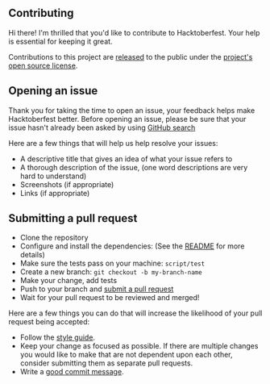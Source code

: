 ## Contributing

[pr]: https://github.com/raise-dev/hacktoberfest/compare
[style]: https://github.com/bbatsov/ruby-style-guide

Hi there! I'm thrilled that you'd like to contribute to Hacktoberfest. Your help is essential for keeping it great.

Contributions to this project are [released](https://help.github.com/articles/github-terms-of-service/#6-contributions-under-repository-license) to the public under the [project's open source license](LICENSE).

## Opening an issue

Thank you for taking the time to open an issue, your feedback helps make Hacktoberfest better.
Before opening an issue, please be sure that your issue hasn't already been asked by using [GitHub search](https://help.github.com/articles/searching-issues/)

Here are a few things that will help us help resolve your issues:

- A descriptive title that gives an idea of what your issue refers to
- A thorough description of the issue, (one word descriptions are very hard to understand)
- Screenshots (if appropriate)
- Links (if appropriate)

## Submitting a pull request

- Clone the repository
- Configure and install the dependencies: (See the [README](README.md) for more details)
- Make sure the tests pass on your machine: `script/test`
- Create a new branch: `git checkout -b my-branch-name`
- Make your change, add tests
- Push to your branch and [submit a pull request][pr]
- Wait for your pull request to be reviewed and merged!

Here are a few things you can do that will increase the likelihood of your pull request being accepted:

- Follow the [style guide][style].
- Keep your change as focused as possible. If there are multiple changes you would like to make that are not dependent upon each other, consider submitting them as separate pull requests.
- Write a [good commit message](http://tbaggery.com/2008/04/19/a-note-about-git-commit-messages.html).


